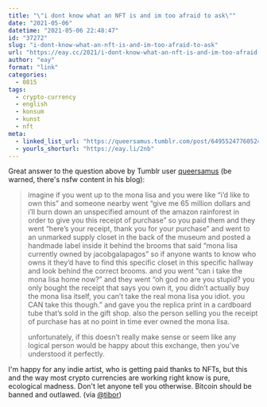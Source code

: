 ```yaml
---
title: "\"i dont know what an NFT is and im too afraid to ask\""
date: "2021-05-06"
datetime: "2021-05-06 22:48:47"
id: "37272"
slug: "i-dont-know-what-an-nft-is-and-im-too-afraid-to-ask"
url: "https://eay.cc/2021/i-dont-know-what-an-nft-is-and-im-too-afraid-to-ask/"
author: "eay"
format: "link"
categories:
  - 0815
tags:
  - crypto-currency
  - english
  - konsum
  - kunst
  - nft
meta:
  - linked_list_url: "https://queersamus.tumblr.com/post/649552477605249025"
  - yourls_shorturl: "https://eay.li/2nb"
---
```


Great answer to the question above by Tumblr user [queersamus](https://queersamus.tumblr.com/) (be warned, there's nsfw content in his blog):

> imagine if you went up to the mona lisa and you were like “i’d like to own this” and someone nearby went “give me 65 million dollars and i’ll burn down an unspecified amount of the amazon rainforest in order to give you this receipt of purchase” so you paid them and they went “here’s your receipt, thank you for your purchase” and went to an unmarked supply closet in the back of the museum and posted a handmade label inside it behind the brooms that said “mona lisa currently owned by jacobgalapagos” so if anyone wants to know who owns it they’d have to find this specific closet in this specific hallway and look behind the correct brooms. and you went “can i take the mona lisa home now?” and they went “oh god no are you stupid? you only bought the receipt that says you own it, you didn’t actually buy the mona lisa itself, you can’t take the real mona lisa you idiot. you CAN take this though.” and gave you the replica print in a cardboard tube that’s sold in the gift shop. also the person selling you the receipt of purchase has at no point in time ever owned the mona lisa.
> 
> unfortunately, if this doesn’t really make sense or seem like any logical person would be happy about this exchange, then you’ve understood it perfectly.

I'm happy for any indie artist, who is getting paid thanks to NFTs, but this and the way most crypto currencies are working right know is pure, ecological madness. Don't let anyone tell you otherwise. Bitcoin should be banned and outlawed. (via [@tibor](https://twitter.com/tibor/status/1387660739834531843))
